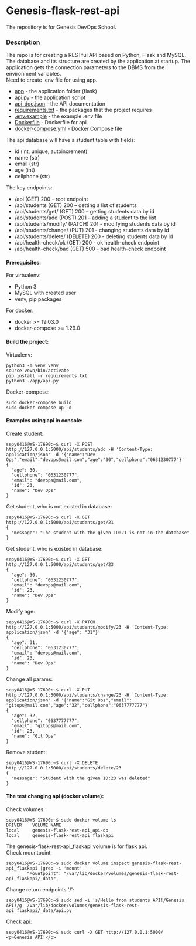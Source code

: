 # Genesis-flask-rest-api
The repository is for Genesis DevOps School. 

### Description
The repo is for creating a RESTful API based on Python, Flask and MySQL.  
The database and its structure are created by the application at startup. The application gets the connection parameters to the DBMS from the environment variables.  
Need to create .env file for using app. 

* [app](/app/)                                  - the application folder (flask)
* [api.py](/app/api.py)                         - the application script
* [api_doc.json](/app/api_doc.json)             - the API documentation
* [requirements.txt](requirements.txt)          - the packages that the project requires
* [.env.example](.env.example)                  - the example .env file
* [Dockerfile](Dockerfile)                      - Dockerfile for api
* [docker-compose.yml](docker-compose.yml)      - Docker Compose file

The api database will have a student table with fields:  
 - id (int, unique, autoincrement)
 - name (str)
 - email (str)
 - age (int)
 - cellphone (str)

The key endpoints:
 - /api (GET) 200                                - root endpoint
 - /api/students (GET) 200                       – getting a list of students
 - /api/students/get/<id> (GET) 200              – getting students data by id
 - /api/students/add (POST) 201                  – adding a student to the list
 - /api/students/modify/<id> (PATCH) 201         - modifying students data by id
 - /api/students/change/<id> (PUT) 201           - changing students data by id
 - /api/students/delete/<id> (DELETE) 200        - deleting students data by id
 - /api/health-check/ok (GET)  200               - ok health-check endpoint
 - /api/health-check/bad (GET) 500               - bad health-check endpoint

#### Prerequisites:
For virtualenv:  
   - Python 3
   - MySQL with created user
   - venv, pip packages

For docker:  
   - docker >= 19.03.0
   - docker-compose >= 1.29.0
#### Build the project:
Virtualenv:
```
python3 -m venv venv
source vevn/bin/activate
pip install -r requirements.txt
python3 ./app/api.py
```
Docker-compose:
```
sudo docker-compose build
sudo docker-compose up -d
```

#### Examples using api in console:
Create student:
```
sepy0416@WS-17690:~$ curl -X POST http://127.0.0.1:5000/api/students/add -H 'Content-Type: application/json' -d '{"name":"Dev Ops","email":"devops@mail.com","age":"30","cellphone":"0631230777"}'
{
  "age": 30,
  "cellphone": "0631230777",
  "email": "devops@mail.com",
  "id": 23,
  "name": "Dev Ops"
}
```
Get student, who is not existed in database:
```
sepy0416@WS-17690:~$ curl -X GET http://127.0.0.1:5000/api/students/get/21
{
  "message": "The student with the given ID:21 is not in the database"
}
```
Get student, who is existed in database:
```
sepy0416@WS-17690:~$ curl -X GET http://127.0.0.1:5000/api/students/get/23
{
  "age": 30,
  "cellphone": "0631230777",
  "email": "devops@mail.com",
  "id": 23,
  "name": "Dev Ops"
}
```
Modify age:
```
sepy0416@WS-17690:~$ curl -X PATCH http://127.0.0.1:5000/api/students/modify/23 -H 'Content-Type: application/json' -d '{"age": "31"}'
{
  "age": 31,
  "cellphone": "0631230777",
  "email": "devops@mail.com",
  "id": 23,
  "name": "Dev Ops"
}
```
Change all params:
```
sepy0416@WS-17690:~$ curl -X PUT http://127.0.0.1:5000/api/students/change/23 -H 'Content-Type: application/json' -d '{"name":"Git Ops","email":
"gitops@mail.com","age":"32","cellphone":"0637777777"}'
{
  "age": 32,
  "cellphone": "0637777777",
  "email": "gitops@mail.com",
  "id": 23,
  "name": "Git Ops"
}
```
Remove student:
```
sepy0416@WS-17690:~$ curl -X DELETE http://127.0.0.1:5000/api/students/delete/23
{
  "message": "Student with the given ID:23 was deleted"
}
```

#### The test changing api (docker volume):
Check volumes:
```
sepy0416@WS-17690:~$ sudo docker volume ls
DRIVER    VOLUME NAME
local     genesis-flask-rest-api_api-db
local     genesis-flask-rest-api_flaskapi
```
The genesis-flask-rest-api_flaskapi volume is for flask api.  
Check mountpoint:
```
sepy0416@WS-17690:~$ sudo docker volume inspect genesis-flask-rest-api_flaskapi |grep -i 'mount'
        "Mountpoint": "/var/lib/docker/volumes/genesis-flask-rest-api_flaskapi/_data",
```
Change return endpoints '/':
```
sepy0416@WS-17690:~$ sudo sed -i 's/Hello from students API!/Genesis API!/g' /var/lib/docker/volumes/genesis-flask-rest-api_flaskapi/_data/api.py
```
Check api:
```
sepy0416@WS-17690:~$ sudo curl -X GET http://127.0.0.1:5000/
<p>Genesis API!</p>
```